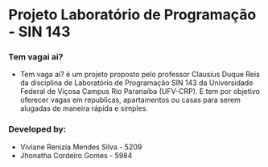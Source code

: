 # Projeto Laboratório de Programação - SIN 143 

### Tem vagai ai?
* Tem vaga ai? é um projeto proposto pelo professor Clausius Duque Reis da disciplina de Laboratório de Programação SIN 143 da Universidade Federal de Viçosa Campus Rio Paranaíba (UFV-CRP). E tem por objetivo oferecer vagas em republicas, apartamentos ou casas para serem alugadas de maneira rápida e simples.

### Developed by:
* Viviane Renizia Mendes Silva - 5209
* Jhonatha Cordeiro Gomes - 5984

